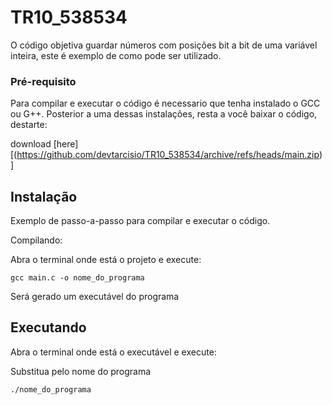 # TR10_538534

O código objetiva guardar números com posições bit a bit de uma variável inteira, este é exemplo de como pode ser utilizado.

### Pré-requisito

Para compilar e executar o código é necessario que tenha instalado o GCC ou G++.
Posterior a uma dessas instalações, resta a você baixar o código, destarte:

download [here][(https://github.com/devtarcisio/TR10_538534/archive/refs/heads/main.zip)]

## Instalação
 
Exemplo de passo-a-passo para compilar e executar o código.

Compilando:

Abra o terminal onde está o projeto e execute:

```
gcc main.c -o nome_do_programa
```

Será gerado um executável do programa

## Executando

Abra o terminal onde está o executável e execute:

Substitua pelo nome do programa

```
./nome_do_programa
```

